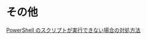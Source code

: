 # その他

[PowerShell のスクリプトが実行できない場合の対処方法](https://warawaforce.hatenablog.com/entry/2020/07/29/231649)